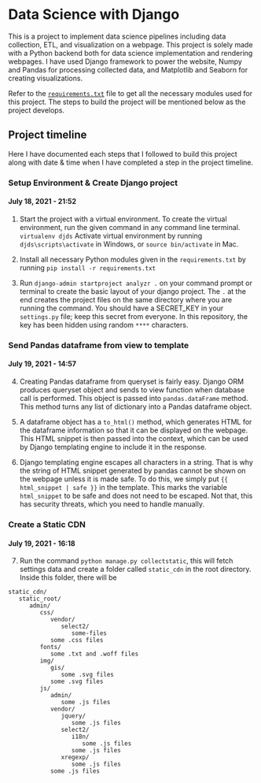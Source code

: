 # Data Science with Django

This is a project to implement data science pipelines including data collection, ETL, and visualization on a webpage. This project is solely made with a Python backend both for data science implementation and rendering webpages. I have used Django framework to power the website, Numpy and Pandas for processing collected data, and Matplotlib and Seaborn for creating visualizations.

Refer to the [`requirements.txt`](https://github.com/Rakib1508/django-data-science/requirements.txt) file to get all the necessary modules used for this project. The steps to build the project will be mentioned below as the project develops.

## Project timeline

Here I have documented each steps that I followed to build this project along with date & time when I have completed a step in the project timeline.

### Setup Environment & Create Django project

#### <time datetime="2021-07-18 21:52:00">July 18, 2021 - 21:52</time>

1. Start the project with a virtual environment. To create the virtual environment, run the given command in any command line terminal.
   `virtualenv djds`
   Activate virtual environment by running
   `djds\scripts\activate` in Windows, or `source bin/activate` in Mac.

2. Install all necessary Python modules given in the `requirements.txt` by running
   `pip install -r requirements.txt`

3. Run `django-admin startproject analyzr .` on your command prompt or terminal to create the basic layout of your django project. The `.` at the end creates the project files on the same directory where you are running the command. You should have a SECRET_KEY in your `settings.py` file; keep this secret from everyone. In this repository, the key has been hidden using random `****` characters.

### Send Pandas dataframe from view to template

#### <time datetime="2021-07-19 15:57:00">July 19, 2021 - 14:57</time>

4. Creating Pandas dataframe from queryset is fairly easy. Django ORM produces queryset object and sends to view function when database call is performed. This object is passed into `pandas.dataFrame` method. This method turns any list of dictionary into a Pandas dataframe object.

5. A dataframe object has a `to_html()` method, which generates HTML for the dataframe information so that it can be displayed on the webpage. This HTML snippet is then passed into the context, which can be used by Django templating engine to include it in the response.

6. Django templating engine escapes all characters in a string. That is why the string of HTML snippet generated by pandas cannot be shown on the webpage unless it is made safe. To do this, we simply put `{{ html_snippet | safe }}` in the template. This marks the variable `html_snippet` to be safe and does not need to be escaped. Not that, this has security threats, which you need to handle manually.

### Create a Static CDN

#### <time datetime="2021-07-19 16:18:00">July 19, 2021 - 16:18</time>

7. Run the command `python manage.py collectstatic`, this will fetch settings data and create a folder called `static_cdn` in the root directory. Inside this folder, there will be

```
static_cdn/
   static_root/
      admin/
         css/
            vendor/
               select2/
                  some-files
            some .css files
         fonts/
            some .txt and .woff files
         img/
            gis/
               some .svg files
            some .svg files
         js/
            admin/
               some .js files
            vendor/
               jquery/
                  some .js files
               select2/
                  i18n/
                     some .js files
                  some .js files
               xregexp/
                  some .js files
            some .js files
```
